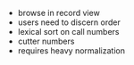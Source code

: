 * browse in record view
* users need to discern order
* lexical sort on call numbers
* cutter numbers
* requires heavy normalization